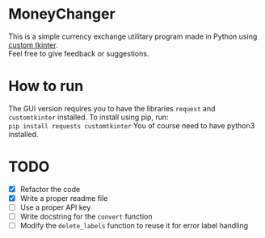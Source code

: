 # MoneyChanger
This is a simple currency exchange utilitary program made in Python using [custom tkinter](https://github.com/TomSchimansky/CustomTkinter). <br>
Feel free to give feedback or suggestions.

# How to run
The GUI version requires you to have the libraries `request` and `customtkinter` installed. To install using pip, run: <br>
`pip install requests customtkinter`
You of course need to have python3 installed.

# TODO
- [x] Refactor the code
- [x] Write a proper readme file
- [ ] Use a proper API key
- [ ] Write docstring for the `convert` function
- [ ] Modify the `delete_labels` function to reuse it for error label handling
